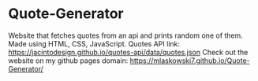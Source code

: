 # Quote-Generator
Website that fetches quotes from an api and prints random one of them.
Made using HTML, CSS, JavaScript.
Quotes API link: https://jacintodesign.github.io/quotes-api/data/quotes.json
Check out the website on my github pages domain: https://mlaskowski7.github.io/Quote-Generator/
